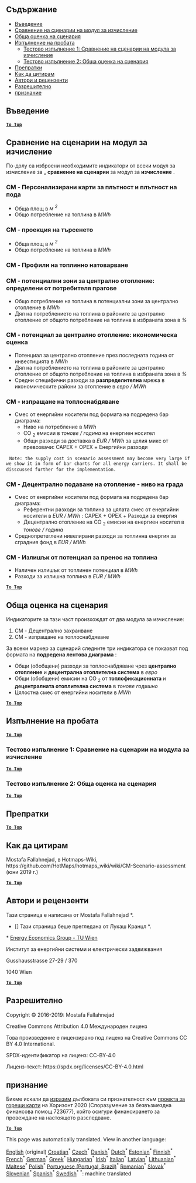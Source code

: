 <h2> Съдържание </h2><ul><li> <a href="#introduction">Въведение</a> </li><li> <a href="#Calculation-module-scenario-comparison">Сравнение на сценарии на модул за изчисление</a> </li><li> <a href="#Overall-scenario-assessment">Обща оценка на сценария</a> </li><li> <a href="#sample-run">Изпълнение на пробата</a> <ul><li> <a href="#test-run-1-calculation-module-scenario-comparison">Тестово изпълнение 1: Сравнение на сценарии на модула за изчисление</a> </li><li> <a href="#test-run-2-overall-scenario-assessment">Тестово изпълнение 2: Обща оценка на сценария</a> </li></ul></li><li> <a href="#references">Препратки</a> </li><li> <a href="#how-to-cite">Как да цитирам</a> </li><li> <a href="#authors-and-reviewers">Автори и рецензенти</a> </li><li> <a href="#license">Разрешително</a> </li><li> <a href="#acknowledgement">признание</a> </li></ul><h2> Въведение </h2><p><ins> <code><strong><a href="#table-of-contents">To Top</a></strong></code> </ins> </p><h2> Сравнение на сценарии на модул за изчисление </h2><p> По-долу са изброени необходимите индикатори от всеки модул за изчисление за „ <strong>сравнение на сценарии</strong> за модул за <strong>изчисление</strong> . </p><h3> CM - Персонализирани карти за плътност и плътност на пода </h3><ul><li> Обща площ в <em><em>м <sup>2</sup></em></em> </li><li> Общо потребление на топлина в <em><em>MWh</em></em> </li></ul><h3> CM - проекция на търсенето </h3><ul><li> Обща площ в <em><em>м <sup>2</sup></em></em> </li><li> Общо потребление на топлина в <em><em>MWh</em></em> </li></ul><h3> CM - Профили на топлинно натоварване </h3><h3> CM - потенциални зони за централно отопление: определени от потребителя прагове </h3><ul><li> Общо потребление на топлина в потенциални зони за централно отопление в <em><em>MWh</em></em> </li><li> Дял на потреблението на топлина в районите за централно отопление от общото потребление на топлина в избраната зона в <em><em>%</em></em> </li></ul><h3> CM - потенциал за централно отопление: икономическа оценка </h3><ul><li> Потенциал за централно отопление през последната година от инвестицията в <em><em>MWh</em></em> </li><li> Дял на потреблението на топлина в районите за централно отопление от общото потребление на топлина в избраната зона в <em><em>%</em></em> </li><li> Средни специфични разходи за <strong>разпределителна</strong> мрежа в икономическите райони за отопление в <em><em>евро / MWh</em></em> </li></ul><h3> CM - изпращане на топлоснабдяване </h3><ul><li> Смес от енергийни носители под формата на подредена бар диаграма: <ul><li> Ниво на потребление в <em><em>MWh</em></em> </li><li> CO <sub>2</sub> емисии в <em><em>тонове / година</em></em> на енергиен носител </li><li> Общи разходи за доставка в <em><em>EUR / MWh</em></em> за целия микс от превозвачи: CAPEX + OPEX + Енергийни разходи </li></ul></li></ul><pre> <code>Note: the supply cost in scenario assessment may become very large if we show it in form of bar charts for all energy carriers. It shall be disscussed further for the implementation.</code> </pre><h3> CM - Децентрално подаване на отопление - ниво на града </h3><ul><li> Смес от енергийни носители под формата на подредена бар диаграма: <ul><li> Референтни разходи за топлина за цялата смес от енергийни носители в <em><em>EUR / MWh</em></em> : CAPEX + OPEX + Разходи за енергия </li><li> Децентрално отопление на CO <sub>2</sub> емисии на енергиен носител в <em><em>тонове / година</em></em> </li></ul></li><li> Среднопретеглени нивелирани разходи за топлинна енергия за сградния фонд в <em><em>EUR / MWh</em></em> </li></ul><h3> CM - Излишък от потенциал за пренос на топлина </h3><ul><li> Наличен излишък от топлинен потенциал в <em><em>MWh</em></em> </li><li> Разходи за излишна топлина в <em><em>EUR / MWh</em></em> </li></ul><p><ins> <code><strong><a href="#table-of-contents">To Top</a></strong></code> </ins> </p><h2> Обща оценка на сценария </h2><p> Индикаторите за тази част произхождат от два модула за изчисление: </p><ol><li> CM - Децентрално захранване </li><li> CM - изпращане на топлоснабдяване </li></ol><p> За всеки маркер за сценарий следните три индикатора се показват под формата на <strong>подредена лентова диаграма</strong> : </p><ul><li> Общи (обобщени) разходи за топлоснабдяване чрез <strong>централно отопление</strong> и <strong>децентрална отоплителна система</strong> в <em><em>евро</em></em> </li><li> Общи (обобщени) емисии на CO <sub>2</sub> от <strong>топлофикационната</strong> и <strong>децентралната отоплителна система</strong> в <em><em>тонове годишно</em></em> </li><li> Цялостна смес от енергийни носители в <em><em>MWh</em></em> </li></ul><p><ins> <code><strong><a href="#table-of-contents">To Top</a></strong></code> </ins> </p><h2> Изпълнение на пробата </h2><p><ins> <code><strong><a href="#table-of-contents">To Top</a></strong></code> </ins> </p><h3> Тестово изпълнение 1: Сравнение на сценарии на модула за изчисление </h3><p><ins> <code><strong><a href="#table-of-contents">To Top</a></strong></code> </ins> </p><h3> Тестово изпълнение 2: Обща оценка на сценария </h3><p><ins> <code><strong><a href="#table-of-contents">To Top</a></strong></code> </ins> </p><h2> Препратки </h2><p><ins> <code><strong><a href="#table-of-contents">To Top</a></strong></code> </ins> </p><h2> Как да цитирам </h2><p> Mostafa Fallahnejad, в Hotmaps-Wiki, https://github.com/HotMaps/hotmaps_wiki/wiki/CM-Scenario-assessment (юни 2019 г.) </p><p><ins> <code><strong><a href="#table-of-contents">To Top</a></strong></code> </ins> </p><h2> Автори и рецензенти </h2><p> Тази страница е написана от Mostafa Fallahnejad *. </p><ul><li> [] Тази страница беше прегледана от Лукаш Кранцл *. </li></ul><p> * <a href="https://eeg.tuwien.ac.at/">Energy Economics Group - TU Wien</a> </p><p> Институт за енергийни системи и електрически задвижвания </p><p> Gusshausstrasse 27-29 / 370 </p><p> 1040 Wien </p><p><ins> <code><strong><a href="#table-of-contents">To Top</a></strong></code> </ins> </p><h2> Разрешително </h2><p> Copyright © 2016-2019: Mostafa Fallahnejad </p><p> Creative Commons Attribution 4.0 Международен лиценз </p><p> Това произведение е лицензирано под лиценз на Creative Commons CC BY 4.0 International. </p><p> SPDX-идентификатор на лиценз: CC-BY-4.0 </p><p> Лиценз-текст: https://spdx.org/licenses/CC-BY-4.0.html </p><h2> признание </h2><p> Бихме искали да <a href="https://www.hotmaps-project.eu">изразим</a> дълбоката си признателност към <a href="https://www.hotmaps-project.eu">проекта за горещи карти</a> на Хоризонт 2020 (Споразумение за безвъзмездна финансова помощ 723677), който осигури финансирането за провеждане на настоящото разследване. </p><p><ins> <code><strong><a href="#table-of-contents">To Top</a></strong></code> </ins> </p>

This page was automatically translated. View in another language:

[English](en-CM-Scenario-assessment) (original)  [Croatian](hr-CM-Scenario-assessment)<sup>\*</sup> [Czech](cs-CM-Scenario-assessment)<sup>\*</sup> [Danish](da-CM-Scenario-assessment)<sup>\*</sup> [Dutch](nl-CM-Scenario-assessment)<sup>\*</sup> [Estonian](et-CM-Scenario-assessment)<sup>\*</sup> [Finnish](fi-CM-Scenario-assessment)<sup>\*</sup> [French](fr-CM-Scenario-assessment)<sup>\*</sup> [German](de-CM-Scenario-assessment)<sup>\*</sup> [Greek](el-CM-Scenario-assessment)<sup>\*</sup> [Hungarian](hu-CM-Scenario-assessment)<sup>\*</sup> [Irish](ga-CM-Scenario-assessment)<sup>\*</sup> [Italian](it-CM-Scenario-assessment)<sup>\*</sup> [Latvian](lv-CM-Scenario-assessment)<sup>\*</sup> [Lithuanian](lt-CM-Scenario-assessment)<sup>\*</sup> [Maltese](mt-CM-Scenario-assessment)<sup>\*</sup> [Polish](pl-CM-Scenario-assessment)<sup>\*</sup> [Portuguese (Portugal, Brazil)](pt-CM-Scenario-assessment)<sup>\*</sup> [Romanian](ro-CM-Scenario-assessment)<sup>\*</sup> [Slovak](sk-CM-Scenario-assessment)<sup>\*</sup> [Slovenian](sl-CM-Scenario-assessment)<sup>\*</sup> [Spanish](es-CM-Scenario-assessment)<sup>\*</sup> [Swedish](sv-CM-Scenario-assessment)<sup>\*</sup>
<sup>\*</sup>: machine translated
